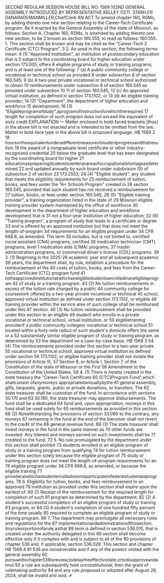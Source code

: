 SECOND REGULAR SESSION
HOUSE BILL NO. 1569
102ND GENERAL ASSEMBLY
INTRODUCED BY REPRESENTATIVE KELLEY (127).
3749H.01I DANARADEMANMILLER,ChiefClerk
AN ACT
To amend chapter 160, RSMo, by adding thereto one new section relating to the Career-Tech
Certificate program.
Be it enacted by the General Assembly of the state of Missouri, as follows:
Section A. Chapter 160, RSMo, is amended by adding thereto one new section, to be
2 known as section 160.555, to read as follows:
160.555. 1. This section shall be known and may be cited as the "Career-Tech
2 Certificate (CTC) Program".
3 2. As used in this section, the following terms mean:
4 (1) "Approved institution", an institution of postsecondary education that is
5 subject to the coordinating board for higher education under section 173.005, offers
6 eligible programs of study or training programs, and is at least one of the following:
7 (a) A public community college or vocational or technical school as provided
8 under subsection 8 of section 160.545;
9 (b) A two-year private vocational or technical school authorized to obtain
10 reimbursements under subsection 8 of section 160.545 as provided under subsection 10
11 of section 160.545;
12 (c) An approved virtual institution, as defined in section 173.1102; or
13 (d) An eligible training provider;
14 (2) "Department", the department of higher education and workforce
15 development;
16 (3) "Eligibleprogramofstudy",aprogramofinstructionforwhichtherequired
17 length for completion of such program does not exceed the equivalent of sixty credit
EXPLANATION — Matter enclosed in bold-faced brackets [thus] in the above bill is not enacted and is
intended to be omitted from the law. Matter in bold-face type in the above bill is proposed language.
HB 1569 2
18 hoursortheequivalentunderadifferentmeasureofstudentprogressandthatresultsin
19 the award of a nongraduate level certificate or other industry-recognized credential
20 below the graduate level that has been designated by the coordinating board for higher
21 educationaspreparingstudentstoenteranareaofoccupationalshortageasdetermined
22 and updated annually by such board under subdivision (5) of subsection 2 of section
23 173.2553;
24 (4) "Eligible student", any student that meets the eligibility requirements for
25 reimbursement of tuition, books, and fees under the "A+ Schools Program" created in
26 section 160.545, provided that such student has not received a reimbursement for
27 tuition, books, or fees under section 160.545;
28 (5) "Eligible training provider", a training organization listed in the state of
29 Missouri eligible training provider system maintained by the office of workforce
30 development in the department of higher education and workforce development that is
31 not a four-year institution of higher education;
32 (6) "Training program", a program of study that leads to a certificate or degree
33 and is offered by an approved institution but that does not meet the length-of-program
34 requirements for an eligible program under 34 CFR 668.8, as amended. The term
35 includes, but is not limited to, certified nurse assistant (CNA) programs, certified
36 medication technician (CMT) programs, level 1 medication aide (L1MA) programs,
37 insulin administration programs, or commercial driver's license (CDL) programs.
38 3. (1) Beginning in the 2025-26 academic year and all subsequent academic
39 years, the department shall, by rule, establish a procedure for the reimbursement of the
40 costs of tuition, books, and fees from the Career-Tech Certificate (CTC) program fund
41 totheapprovedinstitutionatwhichaneligiblestudentisenrolledinaneligibleprogram
42 of study or a training program.
43 (2) No tuition reimbursements in excess of the tuition rate charged by a public
44 community college for coursework offered by a two-year private vocational or technical
45 school, approved virtual institution as defined under section 173.1102, or eligible
46 training provider within the service area of such college shall be reimbursed under this
47 section.
48 (3) No tuition reimbursement shall be provided under this section to an eligible
49 student who enrolls in a private vocational or technical school, virtual institution, or
50 eligibletraining providerif a public community collegeor vocational or technical school
51 located within a forty-mile radius of such student's domicile offers the same or a
52 substantially similar eligible program of study or training program, as determined by
53 the department on a case-by-case basis.
HB 1569 3
54 (4) The reimbursements provided under this section to a two-year private
55 vocational or technical school, approved virtual institution as defined under section
56 173.1102, or eligible training provider shall not violate the provisions of Article IX,
57 Section 8, or Article I, Section 7, of the Constitution of the state of Missouri or the First
58 Amendment to the Constitution of the United States.
59 4. (1) There is hereby created in the state treasury the "Career-Tech Certificate
60 (CTC)Program Fund",which shallconsist ofanymoneys appropriatedannuallybythe
61 general assembly, gifts, bequests, grants, public or private donations, or transfers. The
62 state treasurer shall be custodian of the fund. In accordance with sections 30.170 and
63 30.180, the state treasurer may approve disbursements. The fund shall be a dedicated
64 fund and, upon appropriation, moneys in this fund shall be used solely for
65 reimbursements as provided in this section.
66 (2) Notwithstanding the provisions of section 33.080 to the contrary, any moneys
67 remaining in the fund at the end of the biennium shall not revert to the credit of the
68 general revenue fund.
69 (3) The state treasurer shall invest moneys in the fund in the same manner as
70 other funds are invested. Any interest and moneys earned on such investments shall be
71 credited to the fund.
72 5. No rule promulgated by the department under this section shall prohibit
73 students enrolled in an eligible program of study or a training program from qualifying
74 for tuition reimbursement under this section solely because the eligible program of
75 study or training program does not meet the length-of-program requirements for an
76 eligible program under 34 CFR 668.8, as amended, or because the eligible training
77 provideratwhichastudentenrollsdoesnotparticipateinfederalstudentaidprograms.
78 6. Eligibility for tuition, books, and fees reimbursement to an approved
79 institution as provided under this section shall expire upon the earliest of:
80 (1) Receipt of the reimbursement for the required length for completion of such
81 program as determined by the department;
82 (2) A student's successful completion of an eligible program of study or training
83 program; or
84 (3) A student's completion of one hundred fifty percent of the time usually
85 required to complete an eligible program of study or training program.
86 7. The department may promulgate all necessary rules and regulations for the
87 implementationandadministrationofthissection. Anyruleorportionofarule,asthat
88 term is defined in section 536.010, that is created under the authority delegated in this
89 section shall become effective only if it complies with and is subject to all of the
90 provisions of chapter 536 and, if applicable, section 536.028. This section and chapter
HB 1569 4
91 536 are nonseverable and if any of the powers vested with the general assembly
92 pursuanttochapter536toreview,todelaytheeffectivedate,ortodisapproveandannul
93 a rule are subsequently held unconstitutional, then the grant of rulemaking authority
94 and any rule proposed or adopted after August 28, 2024, shall be invalid and void.
✔